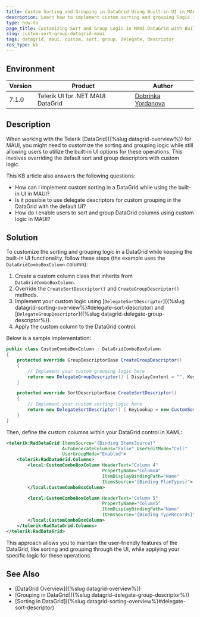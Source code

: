 ```yaml
---
title: Custom Sorting and Grouping in DataGrid Using Built-in UI in MAUI
description: Learn how to implement custom sorting and grouping logic in a Telerik DataGrid for MAUI while utilizing the built-in user interface options.
type: how-to
page_title: Customizing Sort and Group Logic in MAUI DataGrid with Built-in UI Features
slug: custom-sort-group-datagrid-maui
tags: datagrid, maui, custom, sort, group, delegate, descriptor
res_type: kb
---
```


## Environment

| Version | Product | Author | 
| --- | --- | ---- | 
| 7.1.0 | Telerik UI for .NET MAUI DataGrid | [Dobrinka Yordanova](https://www.telerik.com/blogs/author/dobrinka-yordanova)| 

## Description

When working with the Telerik [DataGrid]({%slug datagrid-overview%}) for MAUI, you might need to customize the sorting and grouping logic while still allowing users to utilize the built-in UI options for these operations. This involves overriding the default sort and group descriptors with custom logic.

This KB article also answers the following questions:
- How can I implement custom sorting in a DataGrid while using the built-in UI in MAUI?
- Is it possible to use delegate descriptors for custom grouping in the DataGrid with the default UI?
- How do I enable users to sort and group DataGrid columns using custom logic in MAUI?

## Solution

To customize the sorting and grouping logic in a DataGrid while keeping the built-in UI functionality, follow these steps (the example uses the `DataGridComboBoxColumn` column):

1. Create a custom column class that inherits from `DataGridComboBoxColumn`.
2. Override the `CreateSortDescriptor()` and `CreateGroupDescriptor()` methods.
3. Implement your custom logic using [`DelegateSortDescriptor`]({%slug datagrid-sorting-overview%}#delegate-sort-descriptor) and [`DelegateGroupDescriptor`]({%slug datagrid-delegate-group-descriptor%}).
4. Apply the custom column to the DataGrid control.

Below is a sample implementation:

```csharp
public class CustomComboBoxColumn : DataGridComboBoxColumn
{
    protected override GroupDescriptorBase CreateGroupDescriptor()
    {
        // Implement your custom grouping logic here
        return new DelegateGroupDescriptor() { DisplayContent = "", KeyLookup = new CustomIKeyLookup() };
    }

    protected override SortDescriptorBase CreateSortDescriptor()
    {
        // Implement your custom sorting logic here
        return new DelegateSortDescriptor() { KeyLookup = new CustomSortKeyLookup(), Comparer = new CustomComparer() };
    }
}
```

Then, define the custom columns within your DataGrid control in XAML:

```xml
<telerik:RadDataGrid ItemsSource="{Binding ItemsSource}"
                     AutoGenerateColumns="False" UserEditMode="Cell"
                     UserGroupMode="Enabled">
    <telerik:RadDataGrid.Columns>
        <local:CustomComboBoxColumn HeaderText="Column 4"
                                    PropertyName="Column4"
                                    ItemDisplayBindingPath="Name"
                                    ItemsSource="{Binding PlanTypes}">
        </local:CustomComboBoxColumn>

        <local:CustomComboBoxColumn HeaderText="Column 5"
                                    PropertyName="Column5"
                                    ItemDisplayBindingPath="Name"
                                    ItemsSource="{Binding TypeRecords}">
        </local:CustomComboBoxColumn>
    </telerik:RadDataGrid.Columns>
</telerik:RadDataGrid>
```

This approach allows you to maintain the user-friendly features of the DataGrid, like sorting and grouping through the UI, while applying your specific logic for these operations.

## See Also

- [DataGrid Overview]({%slug datagrid-overview%})
- [Grouping in DataGrid]({%slug datagrid-delegate-group-descriptor%})
- [Sorting in DataGrid]({%slug datagrid-sorting-overview%}#delegate-sort-descriptor)
